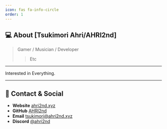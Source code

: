 ```yaml
---
icon: fas fa-info-circle
order: 1
---
```


## 💻 About [Tsukimori Ahri/AHRI2nd]

> Gamer / Musician / Developer
> > Etc

---

Interested in Everything.

---

## 🔗 Contact & Social

* **Website**  [ahri2nd.xyz](https://ahri2nd.xyz)
* **GitHub**  [AHRI2nd](https://github.com/AHRI2nd)
* **Email**  [tsukimori@ahri2nd.xyz](mailto:tsukimori@ahri2nd.xyz)
* **Discord**  [@ahri2nd](https://discord.com/users/762945704951545867)